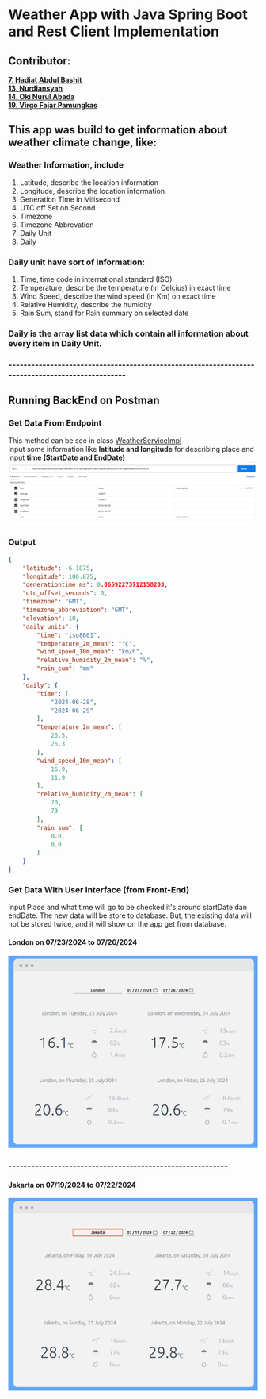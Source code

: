 # Weather App with Java Spring Boot and Rest Client Implementation

## Contributor:
**[7. Hadiat Abdul Bashit](github.com/HadiatAbdulBashit)** \
**[13. Nurdiansyah](github.com/Nurdiansyah15)** \
**[14. Oki Nurul Abada](github.com/onuda22)** \
**[19. Virgo Fajar Pamungkas](github.com/virgojs)** 

## This app was build to get information about weather climate change, like:
### Weather Information, include
1. Latitude, describe the location information
2. Longitude, describe the location information
3. Generation Time in Milisecond
4. UTC off Set on Second
5. Timezone
6. Timezone Abbrevation
7. Daily Unit
8. Daily

### Daily unit have sort of information:
1. Time, time code in international standard (ISO)
2. Temperature, describe the temperature (in Celcius) in exact time
3. Wind Speed, describe the wind speed (in Km) on exact time
4. Relative Humidity, describe the humidity
5. Rain Sum, stand for Rain summary on selected date

### Daily is the array list data which contain all information about every item in Daily Unit.
### ------------------------------------------------------------------------------------------------
## Running BackEnd on Postman
### Get Data From Endpoint
This method can be see in class [WeatherServiceImpl](src/main/java/enigma/weather/service/implementation/WeatherServiceImpl.java)\
Input some information like **latitude and longitude** for describing place and input **time (StartDate and EndDate)**
![img.png](img.png)

### Output
```json lines
{
    "latitude": -6.1875,
    "longitude": 106.875,
    "generationtime_ms": 0.06592273712158203,
    "utc_offset_seconds": 0,
    "timezone": "GMT",
    "timezone_abbreviation": "GMT",
    "elevation": 10,
    "daily_units": {
        "time": "iso8601",
        "temperature_2m_mean": "°C",
        "wind_speed_10m_mean": "km/h",
        "relative_humidity_2m_mean": "%",
        "rain_sum": "mm"
    },
    "daily": {
        "time": [
            "2024-06-28",
            "2024-06-29"
        ],
        "temperature_2m_mean": [
            26.5,
            26.3
        ],
        "wind_speed_10m_mean": [
            16.9,
            11.9
        ],
        "relative_humidity_2m_mean": [
            70,
            73
        ],
        "rain_sum": [
            0.0,
            0.0
        ]
    }
}
```

### Get Data With User Interface (from Front-End)
Input Place and what time will go to be checked it's around startDate dan endDate.
The new data will be store to database.
But, the existing data will not be stored twice, and it will show on the app get
from database.

#### London on 07/23/2024 to 07/26/2024
![img_1.png](img_1.png)
### ----------------------------------------------------------
#### Jakarta on 07/19/2024 to 07/22/2024
![img_2.png](img_2.png)
